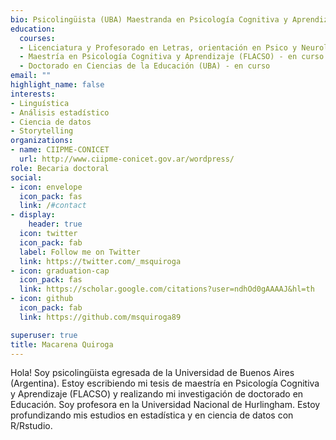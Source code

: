 ```yaml
---
bio: Psicolingüista (UBA) Maestranda en Psicología Cognitiva y Aprendizaje (FLACSO) Doctoranda en Educación (UBA) Docente en UNaHur Aprendiz de R
education:
  courses:
  - Licenciatura y Profesorado en Letras, orientación en Psico y Neurolingüística (Universidad de Buenos Aires)
  - Maestría en Psicología Cognitiva y Aprendizaje (FLACSO) - en curso
  - Doctorado en Ciencias de la Educación (UBA) - en curso
email: ""
highlight_name: false
interests:
- Linguística
- Análisis estadístico
- Ciencia de datos
- Storytelling
organizations:
- name: CIIPME-CONICET
  url: http://www.ciipme-conicet.gov.ar/wordpress/
role: Becaria doctoral
social:
- icon: envelope
  icon_pack: fas
  link: /#contact
- display:
    header: true
  icon: twitter
  icon_pack: fab
  label: Follow me on Twitter
  link: https://twitter.com/_msquiroga
- icon: graduation-cap
  icon_pack: fas
  link: https://scholar.google.com/citations?user=ndhOd0gAAAAJ&hl=th
- icon: github
  icon_pack: fab
  link: https://github.com/msquiroga89

superuser: true
title: Macarena Quiroga
---
```


Hola! Soy psicolingüista egresada de la Universidad de Buenos Aires (Argentina). Estoy escribiendo mi tesis de maestría en Psicología Cognitiva y Aprendizaje (FLACSO) y realizando mi investigación de doctorado en Educación. Soy profesora en la Universidad Nacional de Hurlingham. Estoy profundizando mis estudios en estadística y en ciencia de datos con R/Rstudio.